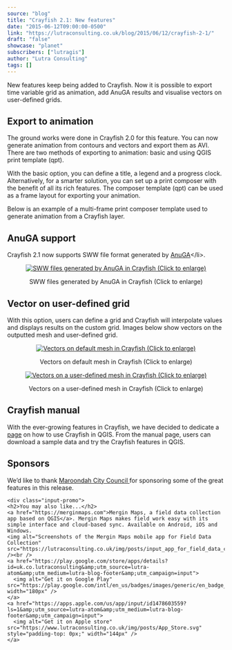 ```yaml
---
source: "blog"
title: "Crayfish 2.1: New features"
date: "2015-06-12T09:00:00-0500"
link: "https://lutraconsulting.co.uk/blog/2015/06/12/crayfish-2-1/"
draft: "false"
showcase: "planet"
subscribers: ["lutragis"]
author: "Lutra Consulting"
tags: []
---
```


<p>New features keep being added to Crayfish. Now it is possible to export time variable grid as animation, add AnuGA results and visualise vectors on user-defined grids.</p>

<!-- more -->

<h2 id="export-to-animation">Export to animation</h2>

<p>The ground works were done in Crayfish 2.0 for this feature. You can now generate animation from contours and vectors and export them as AVI. There are two methods of exporting to animation: basic and using QGIS print template (qpt).</p>

<p>With the basic option, you can define a title, a legend and a progress clock. Alternatively, for a smarter solution, you can set up a print composer with the benefit of all its rich features. The composer template (qpt) can be used as a frame layout for exporting your animation.</p>

<p>Below is an example of a multi-frame print composer template used to generate animation from a Crayfish layer.</p>

<center>
  
</center>

<h2 id="anuga-support">AnuGA support</h2>

<p>Crayfish 2.1 now supports SWW file format generated by <a href="https://anuga.anu.edu.au/" rel="nofollow" target="_blank">AnuGA</a>&lt;/li&gt;.</p>

<center>
<a href="https://www.lutraconsulting.co.uk/img/posts/crayfish_anuga.png" rel="lightbox"><img src="https://www.lutraconsulting.co.uk/img/posts/crayfish_anuga_499.png" title="SWW files generated by AnuGA in Crayfish (Click to enlarge)" /></a>
<p class="caption">SWW files generated by AnuGA in Crayfish (Click to enlarge)</p>
</center>

<h2 id="vector-on-user-defined-grid">Vector on user-defined grid</h2>

<p>With this option, users can define a grid and Crayfish will interpolate values and displays results on the custom grid. Images below show vectors on the outputted mesh and user-defined grid.</p>

<center>
<a href="https://www.lutraconsulting.co.uk/img/posts/crayfish_default-mesh.png" rel="lightbox"><img alt="Vectors on default mesh in Crayfish (Click to enlarge)" src="https://www.lutraconsulting.co.uk/img/posts/crayfish_default-mesh_320.png" /></a>
<p class="caption">Vectors on default mesh in Crayfish (Click to enlarge)</p>

<a href="https://www.lutraconsulting.co.uk/img/posts/crayfish_user-defined-mesh.png" rel="lightbox"><img src="https://www.lutraconsulting.co.uk/img/posts/crayfish_user-defined-mesh_320.png" title="Vectors on a user-defined mesh in Crayfish (Click to enlarge)" /></a>
<p class="caption">Vectors on a user-defined mesh in Crayfish (Click to enlarge)</p>
</center>

<h2 id="crayfish-manual">Crayfish manual</h2>

<p>With the ever-growing features in Crayfish, we have decided to dedicate a <a href="https://www.lutraconsulting.co.uk/projects/crayfish/wiki/">page</a> on how to use Crayfish in QGIS. From the manual page, users can download a sample data and try the Crayfish features in QGIS.</p>

<h2 id="sponsors">Sponsors</h2>

<p>We’d like to thank <a href="http://www.maroondah.vic.gov.au" rel="nofollow" target="_blank">Maroondah City Council </a> for sponsoring some of the great features in this release.</p>

    <div class="input-promo">
    <h2>You may also like...</h2>
    <a href="https://merginmaps.com">Mergin Maps, a field data collection app based on QGIS</a>. Mergin Maps makes field work easy with its simple interface and cloud-based sync. Available on Android, iOS and Windows.
    <img alt="Screenshots of the Mergin Maps mobile app for Field Data Collection" src="https://lutraconsulting.co.uk/img/posts/input_app_for_field_data_collection.jpg" /><br />
    <a href="https://play.google.com/store/apps/details?id=uk.co.lutraconsulting&amp;utm_source=lutra-atom&amp;utm_medium=lutra-blog-footer&amp;utm_campaign=input">
      <img alt="Get it on Google Play" src="https://play.google.com/intl/en_us/badges/images/generic/en_badge_web_generic.png" width="180px" />
    </a>
    <a href="https://apps.apple.com/us/app/input/id1478603559?ls=1&amp;utm_source=lutra-atom&amp;utm_medium=lutra-blog-footer&amp;utm_campaign=input">
      <img alt="Get it on Apple store" src="https://www.lutraconsulting.co.uk/img/posts/App_Store.svg" style="padding-top: 0px;" width="144px" />
    </a>
  </div>
